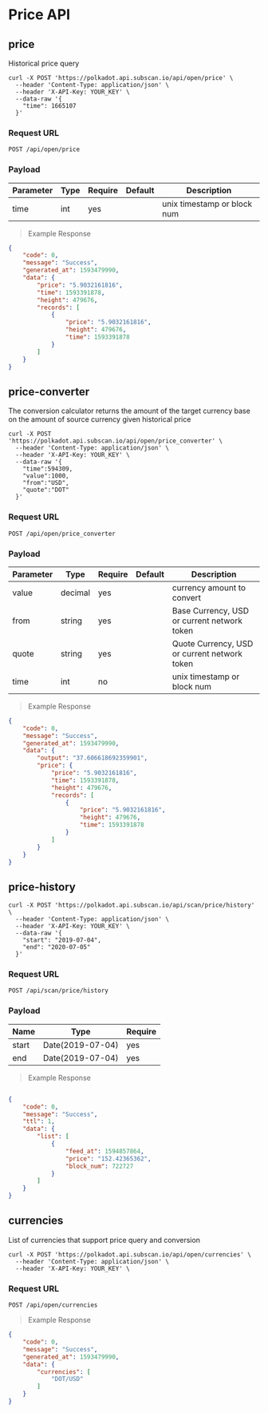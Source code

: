 # Price API

## price

Historical price query

```shell
curl -X POST 'https://polkadot.api.subscan.io/api/open/price' \
  --header 'Content-Type: application/json' \
  --header 'X-API-Key: YOUR_KEY' \
  --data-raw '{
    "time": 1665107
  }'
```

### Request URL

`POST /api/open/price`

### Payload

| Parameter | Type | Require | Default | Description                 |
| --------- | ---- | ------- | ------- | --------------------------- |
| time      | int  | yes     |         | unix timestamp or block num |

> Example Response

```json
{
    "code": 0,
    "message": "Success",
    "generated_at": 1593479990,
    "data": {
        "price": "5.9032161816",
        "time": 1593391878,
        "height": 479676,
        "records": [
            {
                "price": "5.9032161816",
                "height": 479676,
                "time": 1593391878
            }
        ]
    }
}
```


## price-converter

The conversion calculator returns the amount of the target currency base on the amount of source currency given historical price

```shell
curl -X POST 'https://polkadot.api.subscan.io/api/open/price_converter' \
  --header 'Content-Type: application/json' \
  --header 'X-API-Key: YOUR_KEY' \
  --data-raw '{
    "time":594309,
    "value":1000,
    "from":"USD",
    "quote":"DOT"
  }'
```

### Request URL

`POST /api/open/price_converter`

### Payload

| Parameter | Type    | Require | Default | Description                                  |
| --------- | ------- | ------- | ------- | -------------------------------------------- |
| value     | decimal | yes     |         | currency amount to convert                   |
| from      | string  | yes     |         | Base Currency, USD or current network token  |
| quote     | string  | yes     |         | Quote Currency, USD or current network token |
| time      | int     | no      |         | unix timestamp or block num                  |

> Example Response

```json
{
    "code": 0,
    "message": "Success",
    "generated_at": 1593479990,
    "data": {
        "output": "37.606618692359901",
        "price": {
            "price": "5.9032161816",
            "time": 1593391878,
            "height": 479676,
            "records": [
                {
                    "price": "5.9032161816",
                    "height": 479676,
                    "time": 1593391878
                }
            ]
        }
    }
}
```


## price-history

```shell
curl -X POST 'https://polkadot.api.subscan.io/api/scan/price/history' \
  --header 'Content-Type: application/json' \
  --header 'X-API-Key: YOUR_KEY' \
  --data-raw '{
    "start": "2019-07-04",
    "end": "2020-07-05"
  }'
```

### Request URL

`POST /api/scan/price/history`

### Payload

| Name  | Type             | Require |
| ----- | ---------------- | ------- |
| start | Date(2019-07-04) | yes     |
| end   | Date(2019-07-04) | yes     |

> Example Response

```json

{
    "code": 0,
    "message": "Success",
    "ttl": 1,
    "data": {
        "list": [
            {
                "feed_at": 1594857864,
                "price": "152.42365362",
                "block_num": 722727
            }       
        ]
    }
}
```

## currencies

List of currencies that support price query and conversion

```shell
curl -X POST 'https://polkadot.api.subscan.io/api/open/currencies' \
  --header 'Content-Type: application/json' \
  --header 'X-API-Key: YOUR_KEY' \
```

### Request URL

`POST /api/open/currencies`

> Example Response

```json
{
    "code": 0,
    "message": "Success",
    "generated_at": 1593479990,
    "data": {
        "currencies": [
            "DOT/USD"
        ]
    }
}
```
